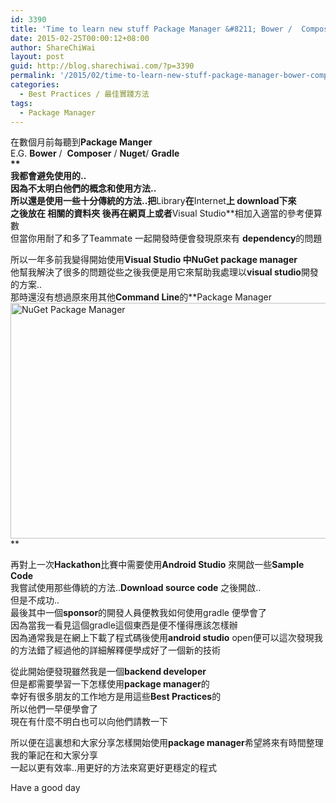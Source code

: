 ```yaml
---
id: 3390
title: 'Time to learn new stuff Package Manager &#8211; Bower /  Composer / Nuget/ Gradle &#8211; 係時候學下新的東西了 Package Manager -Bower /  Composer / Nuget/ Gradle'
date: 2015-02-25T00:00:12+08:00
author: ShareChiWai
layout: post
guid: http://blog.sharechiwai.com/?p=3390
permalink: '/2015/02/time-to-learn-new-stuff-package-manager-bower-composer-nuget-gradle-%e4%bf%82%e6%99%82%e5%80%99%e5%ad%b8%e4%b8%8b%e6%96%b0%e7%9a%84%e6%9d%b1%e8%a5%bf%e4%ba%86-package-manager-bower-compo/'
categories:
  - Best Practices / 最佳實踐方法
tags:
  - Package Manager
---
```

在數個月前每聽到**Package Manger**  
E.G. **Bower** /  **Composer** / **Nuget**/ **Gradle  
**  
我都會避免使用的..  
因為不太明白他們的概念和使用方法..  
所以還是使用一些十分傳統的方法..把**Library**在**Internet**上 **download**下來  
之後放在 相關的資料夾 後再在網頁上或者**Visual Studio**相加入適當的參考便算數  
但當你用耐了和多了Teammate 一起開發時便會發現原來有 **dependency**的問題

所以一年多前我變得開始使用**Visual Studio 中NuGet package manager**  
他幫我解決了很多的問題從些之後我便是用它來幫助我處理以**visual studio**開發的方案..  
那時還沒有想過原來用其他**Command Line**的**Package Manager  
<img class="alignnone" src="https://i0.wp.com/farm9.static.flickr.com/8603/16621389856_613b4b48ee_z.jpg?resize=625%2C377" alt="NuGet Package Manager" width="625" height="377" data-recalc-dims="1" />  
** 

再對上一次**Hackathon**比賽中需要使用**Android Studio** 來開啟一些**Sample Code**  
我嘗試使用那些傳統的方法..**Download source code** 之後開啟..  
但是不成功..  
最後其中一個**sponsor**的開發人員便教我如何使用gradle 便學會了  
因為當我一看見這個gradle這個東西是便不懂得應該怎樣辦  
因為通常我是在網上下載了程式碼後使用**android studio** open便可以這次發現我的方法錯了經過他的詳細解釋便學成好了一個新的技術

從此開始便發現雖然我是一個**backend developer**  
但是都需要學習一下怎樣使用**package manager**的  
幸好有很多朋友的工作地方是用這些**Best Practices**的  
所以他們一早便學會了  
現在有什麼不明白也可以向他們請教一下

所以便在這裏想和大家分享怎樣開始使用**package manager**希望將來有時間整理我的筆記在和大家分享  
一起以更有效率..用更好的方法來寫更好更穩定的程式

Have a good day